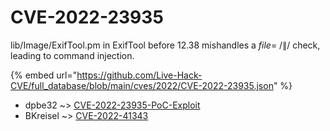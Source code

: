 # CVE-2022-23935

lib/Image/ExifTool.pm in ExifTool before 12.38 mishandles a $file =~ /\|$/ check, leading to command injection.

{% embed url="https://github.com/Live-Hack-CVE/full_database/blob/main/cves/2022/CVE-2022-23935.json" %}


* dpbe32 ~> [CVE-2022-23935-PoC-Exploit](https://www.alice-snow.ru/2022/database/cve-2022-23935/cve-2022-23935-poc-exploit-dpbe32)
* BKreisel ~> [CVE-2022-41343](https://www.alice-snow.ru/2022/database/cve-2022-23935/cve-2022-41343-bkreisel)